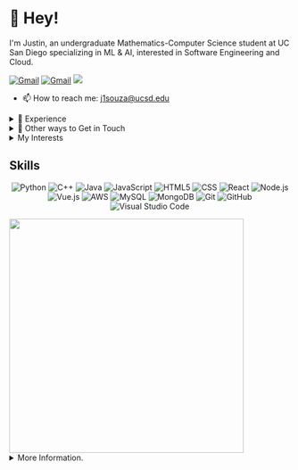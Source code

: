 # 👋 Hey! 
I'm Justin, an undergraduate Mathematics-Computer Science student at UC San Diego specializing in ML & AI, interested in Software Engineering and Cloud.

<p align="left">
<a href="mailto:j1souza@ucsd.edu"><img alt="Gmail" src="https://img.shields.io/badge/Gmail-D14836?style=for-the-badge&logo=gmail&logoColor=white"/></a>
<a href="mailto:notjsouza@gmail.com"><img alt="Gmail" src="https://img.shields.io/badge/Gmail-D14836?style=for-the-badge&logo=gmail&logoColor=white"/></a>
<a href="https://www.linkedin.com/in/notjustinsouza/"><img src="https://img.shields.io/badge/linkedin%20-%230077B5.svg?&style=for-the-badge&logo=linkedin&logoColor=white"/></a>
</p>

* 📫 How to reach me: j1souza@ucsd.edu

<details>
<summary>📝 Experience</summary>
<br> 

<!-- Currently I am an [Role Title] in [Company] for [Details about role].--> 
My coursework this quarter consists of Probability, Graph Theory, and Linguistics.

In the past, I've worked as: <br>
- a lead instructor at Code Ninjas, teaching children the fundamentals of computer science.

</br>

---

</details>

<details>
<summary>📧 Other ways to Get in Touch</summary>
<br> 

Please feel free to contact me. <br>
- **Email:** (Preferred)
  - My personal email is 'notjsouza@gmail.com`.
  - My academic email is 'j1souza@ucsd.edu'.
- **LinkedIn:** Click [here](http://linkedin.com/in/notjustinsouza/) to connect and message me)

---

</details>

<details>
<summary>My Interests</summary>
<br> 
  
* Rock Climbing & Bouldering
* Volleyball
* Video games
* Hiking & Camping

</details>

## Skills
<p align="center">
<img alt="Python" src="https://img.shields.io/badge/python-3670A0?style=for-the-badge&logo=python&logoColor=ffdd54"/>
<img alt="C++" src="https://img.shields.io/badge/c++-%2300599C.svg?style=for-the-badge&logo=c%2B%2B&logoColor=white"/>
<img alt="Java" src="https://img.shields.io/badge/java-%23ED8B00.svg?style=for-the-badge&logo=openjdk&logoColor=white"/>
<img alt="JavaScript" src="https://img.shields.io/badge/javascript-%23323330.svg?style=for-the-badge&logo=javascript&logoColor=%23F7DF1E"/>
<img alt="HTML5" src="https://img.shields.io/badge/html5-%23E34F26.svg?style=for-the-badge&logo=html5&logoColor=white"/>
<img alt="CSS" src="https://img.shields.io/badge/css3-%231572B6.svg?style=for-the-badge&logo=css3&logoColor=white"/>

<img alt="React" src="https://img.shields.io/badge/react-%2320232a.svg?style=for-the-badge&logo=react&logoColor=%2361DAFB"/>
<img alt="Node.js" src="https://img.shields.io/badge/node.js-6DA55F?style=for-the-badge&logo=node.js&logoColor=white"/>
<img alt="Vue.js" src="https://img.shields.io/badge/vuejs-%2335495e.svg?style=for-the-badge&logo=vuedotjs&logoColor=%234FC08D"/>

<img alt="AWS" src="https://img.shields.io/badge/AWS-%23FF9900.svg?style=for-the-badge&logo=amazon-aws&logoColor=white"/>

<img alt="MySQL" src="https://img.shields.io/badge/mysql-%2300f.svg?style=for-the-badge&logo=mysql&logoColor=white"/>
<img alt="MongoDB" src="https://img.shields.io/badge/MongoDB-%234ea94b.svg?style=for-the-badge&logo=mongodb&logoColor=white"/>

<img alt="Git" src="https://img.shields.io/badge/git-%23F05033.svg?style=for-the-badge&logo=git&logoColor=white"/>
<img alt="GitHub" src="https://img.shields.io/badge/github%20-%23121011.svg?&style=for-the-badge&logo=github&logoColor=white"/>
<img alt="Visual Studio Code" src="https://img.shields.io/badge/VisualStudioCode-0078d7.svg?style=for-the-badge&logo=visual-studio-code&logoColor=white"/>



</p>

<tr>
  <td><img src="https://streak-stats.demolab.com?user=notjsouza&ring=DD6304&theme=jolly" width="420"/> </td>
</tr>

<details>
<summary>More Information.</summary>
<br> 
  
 
## Places I've Studied:

* Diablo Valley College
* University of California, San Diego

## I have experience in:

* Git & Bash Commands
* Front End
* Basic Machine Learning

## Relevant Coursework:

* Software Development Tools and Techniques, Advanced Programming with C/C++, Object-Oriented Programming in C++, Program Design & Data Structures

## Projects:
* Front end recreation of the Spotify web app using the Spotify API for data.
* Deep Learning program to analyze crash reports and model potential failure patterns.
* AI powered car that can successfully navigate traffic after sufficient training.
